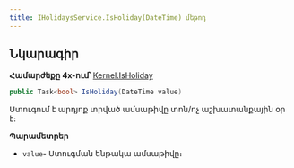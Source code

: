 ```yaml
---
title: IHolidaysService.IsHoliday(DateTime) մեթոդ  
---
```


## Նկարագիր

**Համարժեքը 4x-ում՝** [Kernel.IsHoliday](https://armsoft.github.io/as4x-docs/HTM/ProgrGuide/Functions/Functions/IsHoliday.html)

```c#
public Task<bool> IsHoliday(DateTime value)
```

Ստուգում է արդյոք տրված ամսաթիվը տոն/ոչ աշխատանքային օր է։

**Պարամետրեր**

* `value`- Ստուգման ենթակա ամսաթիվը։
